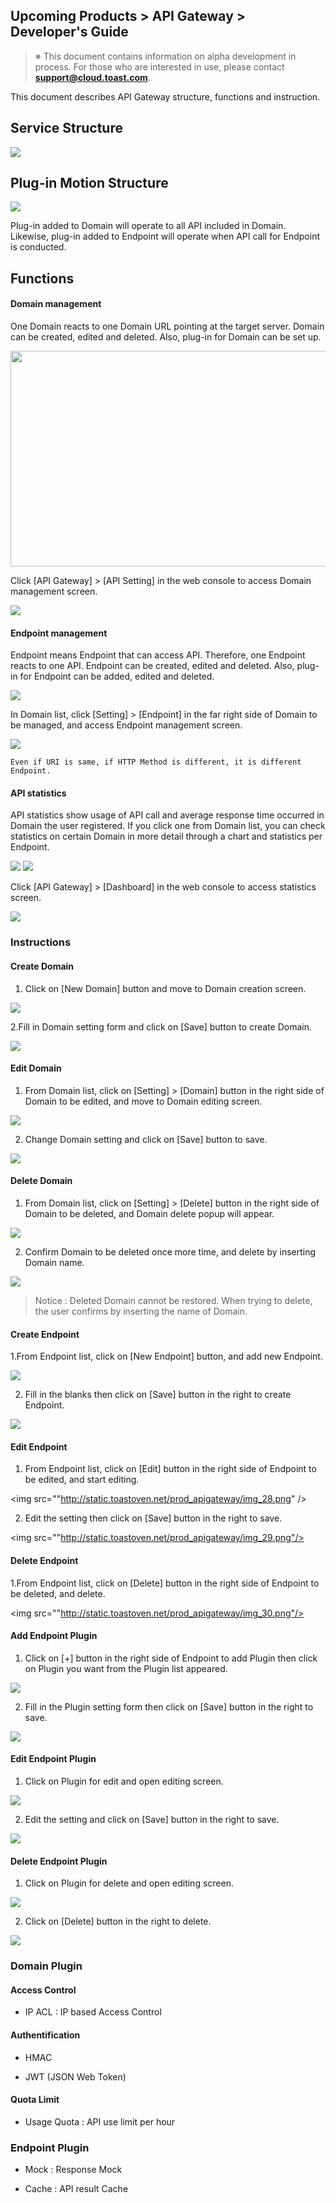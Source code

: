 Upcoming Products &gt; API Gateway &gt; Developer's Guide
---------------------------------------------------------

> ※ This document contains information on alpha development in process. For those who are interested in use, please contact **support@cloud.toast.com**.

This document describes API Gateway structure, functions and instruction.

Service Structure
-----------------

<img src="http://static.toastoven.net/prod_apigateway/img_11.png" />

Plug-in Motion Structure
------------------------

<img src="http://static.toastoven.net/prod_apigateway/img_12.png" />

Plug-in added to Domain will operate to all API included in Domain. Likewise, plug-in added to Endpoint will operate when API call for Endpoint is conducted.

Functions
---------

#### Domain management

One Domain reacts to one Domain URL pointing at the target server. Domain can be created, edited and deleted. Also, plug-in for Domain can be set up.

<img src="http://static.toastoven.net/prod_apigateway/img_13.png" width="560" height="345" />

Click \[API Gateway\] &gt; \[API Setting\] in the web console to access Domain management screen.

<img src="http://static.toastoven.net/prod_apigateway/img_14.png" />

#### Endpoint management

Endpoint means Endpoint that can access API. Therefore, one Endpoint reacts to one API. Endpoint can be created, edited and deleted. Also, plug-in for Endpoint can be added, edited and deleted.

<img src="http://static.toastoven.net/prod_apigateway/img_15.png" />

In Domain list, click \[Setting\] &gt; \[Endpoint\] in the far right side of Domain to be managed, and access Endpoint management screen.

<img src="http://static.toastoven.net/prod_apigateway/img_16.png" />

    Even if URI is same, if HTTP Method is different, it is different Endpoint.

#### API statistics

API statistics show usage of API call and average response time occurred in Domain the user registered. If you click one from Domain list, you can check statistics on certain Domain in more detail through a chart and statistics per Endpoint.

<img src="http://static.toastoven.net/prod_apigateway/img_17.png" />

<img src="http://static.toastoven.net/prod_apigateway/img_18.png" />

Click \[API Gateway\] &gt; \[Dashboard\] in the web console to access statistics screen.

<img src="http://static.toastoven.net/prod_apigateway/img_19.png" />

### Instructions

#### Create Domain

1. Click on \[New Domain\] button and move to Domain creation screen.

<img src="http://static.toastoven.net/prod_apigateway/img_20.png" />

2.Fill in Domain setting form and click on \[Save\] button to create Domain.

<img src="http://static.toastoven.net/prod_apigateway/img_21.png" />

#### Edit Domain

1. From Domain list, click on \[Setting\] &gt; \[Domain\] button in the right side of Domain to be edited, and move to Domain editing screen.

<img src="http://static.toastoven.net/prod_apigateway/img_22.png" />

2. Change Domain setting and click on \[Save\] button to save.

<img src="http://static.toastoven.net/prod_apigateway/img_23.png" />

#### Delete Domain

1. From Domain list, click on \[Setting\] &gt; \[Delete\] button in the right side of Domain to be deleted, and Domain delete popup will appear.

<img src="http://static.toastoven.net/prod_apigateway/img_24.png" />

2. Confirm Domain to be deleted once more time, and delete by inserting Domain name.

<img src="http://static.toastoven.net/prod_apigateway/img_25.png" />

> Notice : Deleted Domain cannot be restored. When trying to delete, the user confirms by inserting the name of Domain.

#### Create Endpoint

1.From Endpoint list, click on \[New Endpoint\] button, and add new Endpoint.

<img src="http://static.toastoven.net/prod_apigateway/img_26.png" />

2. Fill in the blanks then click on \[Save\] button in the right to create Endpoint.

<img src="http://static.toastoven.net/prod_apigateway/img_27.png" />

#### Edit Endpoint

1. From Endpoint list, click on \[Edit\] button in the right side of Endpoint to be edited, and start editing.

<img src=""http://static.toastoven.net/prod_apigateway/img_28.png" />

2. Edit the setting then click on \[Save\] button in the right to save.

<img src=""http://static.toastoven.net/prod_apigateway/img_29.png"/>

#### Delete Endpoint

1.From Endpoint list, click on \[Delete\] button in the right side of Endpoint to be deleted, and delete.

<img src=""http://static.toastoven.net/prod_apigateway/img_30.png"/>

#### Add Endpoint Plugin

1. Click on \[+\] button in the right side of Endpoint to add Plugin then click on Plugin you want from the Plugin list appeared.

<img src="http://static.toastoven.net/prod_apigateway/img_31.png" />

2. Fill in the Plugin setting form then click on \[Save\] button in the right to save.

<img src="http://static.toastoven.net/prod_apigateway/img_32.png" />

#### Edit Endpoint Plugin

1. Click on Plugin for edit and open editing screen.

<img src="http://static.toastoven.net/prod_apigateway/img_33.png" />

2. Edit the setting and click on \[Save\] button in the right to save.

<img src="http://static.toastoven.net/prod_apigateway/img_34.png" />

#### Delete Endpoint Plugin

1. Click on Plugin for delete and open editing screen.

<img src="http://static.toastoven.net/prod_apigateway/img_35.png" />

2. Click on \[Delete\] button in the right to delete.

<img src="http://static.toastoven.net/prod_apigateway/img_36.png" />

### Domain Plugin

#### Access Control

-   IP ACL : IP based Access Control

#### Authentification

-   HMAC

-   JWT (JSON Web Token)

#### Quota Limit

-   Usage Quota : API use limit per hour

### Endpoint Plugin

-   Mock : Response Mock

-   Cache : API result Cache


